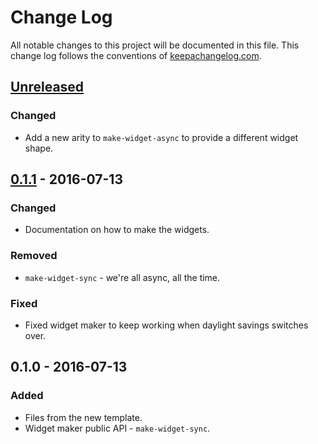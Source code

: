 # Change Log
All notable changes to this project will be documented in this file. This change log follows the conventions of [keepachangelog.com](http://keepachangelog.com/).

## [Unreleased]
### Changed
- Add a new arity to `make-widget-async` to provide a different widget shape.

## [0.1.1] - 2016-07-13
### Changed
- Documentation on how to make the widgets.

### Removed
- `make-widget-sync` - we're all async, all the time.

### Fixed
- Fixed widget maker to keep working when daylight savings switches over.

## 0.1.0 - 2016-07-13
### Added
- Files from the new template.
- Widget maker public API - `make-widget-sync`.

[Unreleased]: https://github.com/your-name/badger/compare/0.1.1...HEAD
[0.1.1]: https://github.com/your-name/badger/compare/0.1.0...0.1.1
